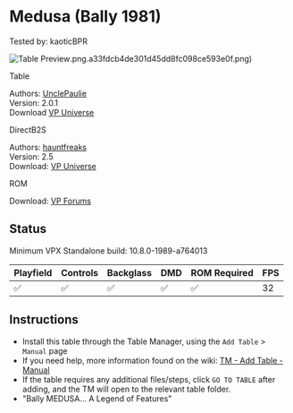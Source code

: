 ﻿# Medusa (Bally 1981)
Tested by: kaoticBPR

![Table Preview](../../images/vpx-medusa.png).png.a33fdcb4de301d45dd8fc098ce593e0f.png)

Table

Authors: [UnclePaulie](https://vpuniverse.com/profile/16685-unclepaulie/)  
Version: 2.0.1  
Download [VP Universe](https://vpuniverse.com/files/file/15137-medusa-bally-1981-w-vr-room/)


DirectB2S

Authors: [hauntfreaks](https://vpuniverse.com/profile/5216-hauntfreaks/)  
Version: 2.5  
Download: [VP Universe](https://vpuniverse.com/files/file/12171-medusa-bally-1981-prototype-authentic-lighting/)

ROM  

Download: [VP Forums](https://www.vpforums.org/index.php?app=downloads&showfile=659)

## Status 

Minimum VPX Standalone build: 10.8.0-1989-a764013  

| Playfield | Controls | Backglass | DMD | ROM Required | FPS | 
|-----------|----------|-----------|-----|--------------|-----|
| :white_check_mark: | :white_check_mark: | :white_check_mark: | :white_check_mark: | :white_check_mark: | 32 |

## Instructions

- Install this table through the Table Manager, using the `Add Table` > `Manual` page
- If you need help, more information found on the wiki: [TM - Add Table - Manual](https://github.com/LegendsUnchained/vpx-standalone-alp4k/wiki/%5B04%5D-%F0%9F%A7%A1-TM-%E2%80%90-Other-Features#add-table---manual)
- If the table requires any additional files/steps, click `GO TO TABLE` after adding, and the TM will open to the relevant table folder.
- "Bally MEDUSA... A Legend of Features"

